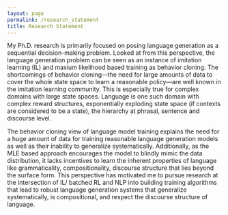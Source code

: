 ```yaml
---
layout: page 
permalink: /research_statement
title: Research Statement 
---
```


My Ph.D. research is primarily focused on posing language generation as a sequential decision-making problem. Looked at from this perspective, the language generation problem can be seen as an instance of imitation learning (IL) and maxium likelihood based training as behavior cloning. The shortcomings of behavior cloning—the need for large amounts of data to cover the whole state space to learn a reasonable policy—are well known in the imitation learning community. This is especially true for complex domains with large state spaces. Language is one such domain with complex reward structures, exponentially exploding state space (if contexts are considered to be a state), the hierarchy at phrasal, sentence and discourse level. 

The behavior cloning view of language model training explains the need for a huge amount of data for training reasonable language generation models as well as their inability to generalize systematically. Additionally, as the MLE based approach encourages the model to blindly mimic the data distribution, it lacks incentives to learn the inherent properties of language like grammaticality, compositionality, discourse structure that lies beyond the surface form. This perspective has motivated me to pursue research at the intersection of IL/ batched RL and NLP into building training algorithms that lead to robust language generation systems that generalize systematically, is compositional, and respect the discourse structure of language.
